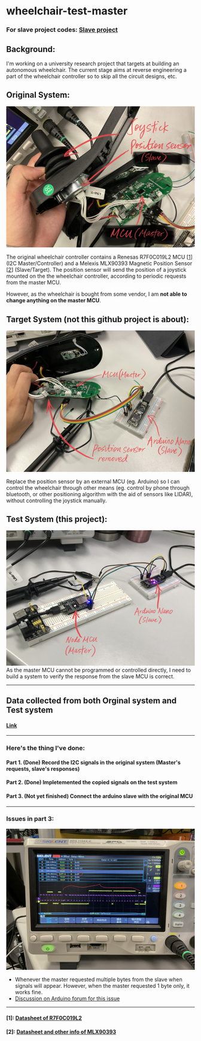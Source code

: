 # wheelchair-test-master

### For slave project codes: [Slave project](https://github.com/johnnyhoichuen/wheelchair-slave)

## Background: 
I'm working on a university research project that targets at building an autonomous wheelchair. The current stage aims at reverse engineering a part of the wheelchair controller so to skip all the circuit designs, etc.  

## Original System: 
![original system](https://github.com/johnnyhoichuen/wheelchair-master/blob/main/images/Original%20system.jpeg)

The original wheelchair controller contains a Renesas R7F0C019L2 MCU [[1](http://www.jingbei.com/product-details-pdf.aspx?url=2484)] (I2C Master/Controller) and a Melexis MLX90393 Magnetic Position Sensor [[2](https://www.melexis.com/en/product/MLX90393/Triaxis-Micropower-Magnetometer)] (Slave/Target). The position sensor will send the position of a joystick mounted on the the wheelchair controller, according to periodic requests from the master MCU. 

However, as the wheelchair is bought from some vendor, I am **not able to change anything on the master MCU**.

## Target System (not this github project is about): 
![target system](https://github.com/johnnyhoichuen/wheelchair-master/blob/main/images/Target%20system.jpeg)

Replace the position sensor by an external MCU (eg. Arduino) so I can control the wheelchair through other means (eg. control by phone through bluetooth, or other positioning algorithm with the aid of sensors like LIDAR), without controlling the joystick manually.

## Test System (this project): 
![test system](https://github.com/johnnyhoichuen/wheelchair-master/blob/main/images/Test%20system.jpeg)
As the master MCU cannot be programmed or controlled directly, I need to build a system to verify the response from the slave MCU is correct.

------
## Data collected from both Orginal system and Test system 

#### [Link](https://docs.google.com/spreadsheets/d/14Tjfw3A1X9E1SeXIhwHKWUtzOc3ze9VOgDJX1UsS4KU/edit?usp=sharing)

------
### Here's the thing I've done:

#### Part 1. (Done) Record the I2C signals in the original system (Master's requests, slave's responses)
#### Part 2. (Done) Impletemented the copied signals on the test system
#### Part 3. (Not yet finished) Connect the arduino slave with the original MCU

---

### Issues in part 3:

![image of weird signals](https://github.com/johnnyhoichuen/wheelchair-master/blob/main/images/Weird%20signals.jpeg)
- Whenever the master requested multiple bytes from the slave when signals will appear. However, when the master requested 1 byte only, it works fine.
- [Discussion on Arduino forum for this issue](https://forum.arduino.cc/t/i2c-slave-sending-multiple-bytes-failed/918934)

---

#### [1]: [Datasheet of R7F0C019L2](http://www.jingbei.com/product-details-pdf.aspx?url=2484)
#### [2]: [Datasheet and other info of MLX90393](https://www.melexis.com/en/product/MLX90393/Triaxis-Micropower-Magnetometer)
